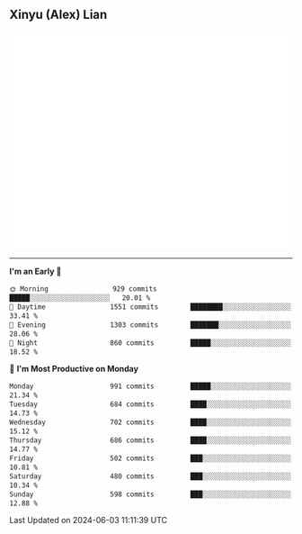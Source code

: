 ## Xinyu (Alex) Lian

!["Alex"](metrics-main.svg)

---
<!--START_SECTION:waka-->
**I'm an Early 🐤** 

```text
🌞 Morning                929 commits         █████░░░░░░░░░░░░░░░░░░░░   20.01 % 
🌆 Daytime                1551 commits        ████████░░░░░░░░░░░░░░░░░   33.41 % 
🌃 Evening                1303 commits        ███████░░░░░░░░░░░░░░░░░░   28.06 % 
🌙 Night                  860 commits         █████░░░░░░░░░░░░░░░░░░░░   18.52 % 
```
📅 **I'm Most Productive on Monday** 

```text
Monday                   991 commits         █████░░░░░░░░░░░░░░░░░░░░   21.34 % 
Tuesday                  684 commits         ████░░░░░░░░░░░░░░░░░░░░░   14.73 % 
Wednesday                702 commits         ████░░░░░░░░░░░░░░░░░░░░░   15.12 % 
Thursday                 686 commits         ████░░░░░░░░░░░░░░░░░░░░░   14.77 % 
Friday                   502 commits         ███░░░░░░░░░░░░░░░░░░░░░░   10.81 % 
Saturday                 480 commits         ███░░░░░░░░░░░░░░░░░░░░░░   10.34 % 
Sunday                   598 commits         ███░░░░░░░░░░░░░░░░░░░░░░   12.88 % 
```



 Last Updated on 2024-06-03 11:11:39 UTC
<!--END_SECTION:waka-->
